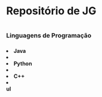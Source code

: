 <h1> Repositório de JG <h1>

<h3>Linguagens de Programação<h3>

<h4>
<li> Java <li>
<li> Python <li>
<li> C++ <li>
</li>ul
</h4>
